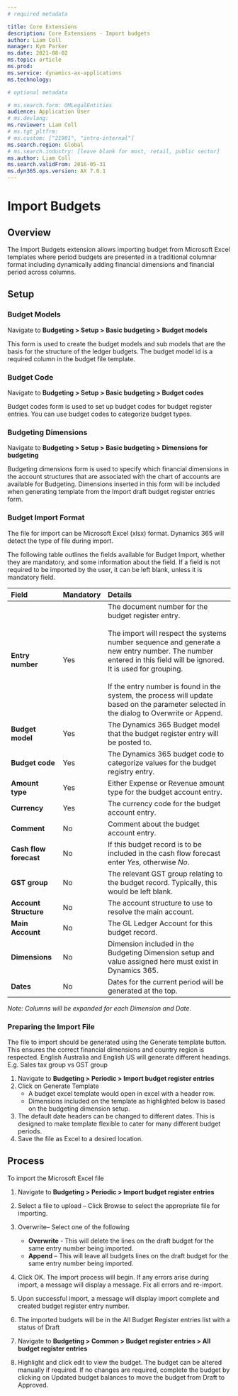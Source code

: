 ```yaml
---
# required metadata

title: Core Extensions
description: Core Extensions - Import budgets
author: Liam Coll
manager: Kym Parker
ms.date: 2021-08-02
ms.topic: article
ms.prod: 
ms.service: dynamics-ax-applications
ms.technology: 

# optional metadata

# ms.search.form: OMLegalEntities
audience: Application User
# ms.devlang: 
ms.reviewer: Liam Coll
# ms.tgt_pltfrm: 
# ms.custom: ["21901", "intro-internal"]
ms.search.region: Global
# ms.search.industry: [leave blank for most, retail, public sector]
ms.author: Liam Coll
ms.search.validFrom: 2016-05-31
ms.dyn365.ops.version: AX 7.0.1
---
```


# Import Budgets
## Overview
The Import Budgets extension allows importing budget from Microsoft Excel templates where period budgets are presented in a traditional columnar format including dynamically adding financial dimensions and financial period across columns.

## Setup
### Budget Models
Navigate to **Budgeting > Setup > Basic budgeting > Budget models**

This form is used to create the budget models and sub models that are the basis for the structure of the ledger budgets. The budget model id is a required column in the budget file template.
 
### Budget Code
Navigate to **Budgeting > Setup > Basic budgeting > Budget codes**

Budget codes form is used to set up budget codes for budget register entries. You can use budget codes to categorize budget types.

### Budgeting Dimensions
Navigate to **Budgeting > Setup > Basic budgeting > Dimensions for budgeting**

Budgeting dimensions form is used to specify which financial dimensions in the account structures that are associated with the chart of accounts are available for Budgeting. Dimensions inserted in this form will be included when generating template from the Import draft budget register entries form.
 
### Budget Import Format
The file for import can be Microsoft Excel (xlsx) format. Dynamics 365 will detect the type of file during import.

The following table outlines the fields available for Budget Import, whether they are mandatory, and some information about the field. If a field is not required to be imported by the user, it can be left blank, unless it is mandatory field.

|  **Field**  | **Mandatory** | **Details** | 
|:---|:---|:---|     
|  **Entry number**  | Yes | The document number for the budget register entry. <br/><br/> The import will respect the systems number sequence and generate a new entry number. The number entered in this field will be ignored. It is used for grouping. <br/><br/> If the entry number is found in the system, the process will update based on the parameter selected in the dialog to Overwrite or Append. |  
|  **Budget model**  | Yes | The Dynamics 365 Budget model that the budget register entry will be posted to. |  
|  **Budget code**  | Yes | The Dynamics 365 budget code to categorize values for the budget registry entry. |  
|  **Amount type**  | Yes | Either Expense or Revenue amount type for the budget account entry. |  
|  **Currency**  | Yes | The currency code for the budget account entry. |  
|  **Comment**  | No | Comment about the budget account entry. |  
|  **Cash flow forecast**  | No | If this budget record is to be included in the cash flow forecast enter *Yes*, otherwise *No*. |  
|  **GST group**  | No | The relevant GST group relating to the budget record. Typically, this would be left blank. |  
|  **Account Structure**  | No | The account structure to use to resolve the main account. |  
|  **Main Account**  | No | The GL Ledger Account for this budget record. |  
|  **Dimensions**  | No | Dimension included in the Budgeting Dimension setup and value assigned here must exist in Dynamics 365. |  
|  **Dates**  | No | Dates for the current period will be generated at the top. |  

*Note: Columns will be expanded for each Dimension and Date.*

### Preparing the Import File
The file to import should be generated using the Generate template button. This ensures the correct financial dimensions and country region is respected. English Australia and English US will generate different headings. E.g. Sales tax group vs GST group

1. Navigate to **Budgeting > Periodic > Import budget register entries** 
2. Click on Generate Template
    * A budget excel template would open in excel with a header row.
    * Dimensions included on the template as highlighted below is based on the budgeting dimension setup.
3. The default date headers can be changed to different dates. This is designed to make template flexible to cater for many different budget periods.
4. Save the file as Excel to a desired location.

## Process
To import the Microsoft Excel file
1. Navigate to **Budgeting > Periodic > Import budget register entries**
2. Select a file to upload – Click Browse to select the appropriate file for importing.
3. Overwrite– Select one of the following
    * **Overwrite** - This will delete the lines on the draft budget for the same entry number being imported.
    * **Append** – This will leave all budgets lines on the draft budget for the same entry number being imported.
4. Click OK. The import process will begin. If any errors arise during import, a message will display a message. Fix all errors and re-import.
5. Upon successful import, a message will display import complete and created budget register entry number.
6. The imported budgets will be in the All Budget Register entries list with a status of Draft

7. Navigate to **Budgeting > Common > Budget register entries > All budget register entries**
8. Highlight and click edit to view the budget. The budget can be altered manually if required. If no changes are required, complete the budget by clicking on Updated budget balances to move the budget from Draft to Approved. 
